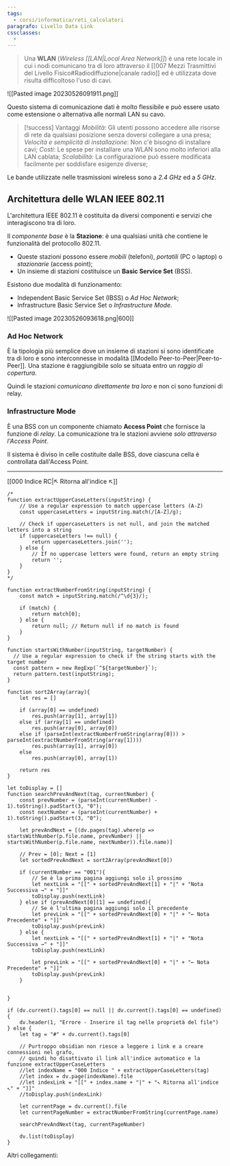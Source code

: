 ```yaml
---
tags:
  - corsi/informatica/reti_calcolatori
paragrafo: Livello Data Link
cssclasses:
  - 
---
```

> Una **WLAN** (*Wireless [[LAN|Local Area Network]]*) è una rete locale in cui i nodi comunicano tra di loro attraverso il [[007 Mezzi Trasmittivi del Livello Fisico#Radiodiffuzione|canale radio]] ed è utilizzata dove risulta difficoltoso l'uso di cavi.

![[Pasted image 20230526091911.png]]

Questo sistema di comunicazione dati è molto flessibile e può essere usato come estensione o alternativa alle normali LAN su cavo.

> [!success] Vantaggi
> *Mobilità*: Gli utenti possono accedere alle risorse di rete da qualsiasi posizione senza doversi collegare a una presa;
> *Velocità e semplicità di installazione*: Non c'è bisogno di installare cavi;
> *Costi*: Le spese per installare una WLAN sono molto inferiori alla LAN cablata;
> *Scalabilità*: La configurazione può essere modificata facilmente per soddisfare esigenze diverse;

Le bande utilizzate nelle trasmissioni wireless sono a *2.4 GHz* ed a *5 GHz*.

## Architettura delle WLAN IEEE 802.11
L'architettura IEEE 802.11 è costituita da diversi componenti e servizi che interagiscono tra di loro.

Il *componente base* è la **Stazione**: è una qualsiasi unità che contiene le funzionalità del protocollo 802.11.
- Queste stazioni possono essere *mobili* (telefoni), *portatili* (PC o laptop) o *stazionarie* (access point);
- Un insieme di stazioni costituisce un **Basic Service Set** (BSS).

Esistono due modalità di funzionamento:
- Independent Basic Service Set (IBSS) o *Ad Hoc Network*;
- Infrastructure Basic Service Set o *Infrastructure Mode*.

![[Pasted image 20230526093618.png|600]]

### Ad Hoc Network
È la tipologia più semplice dove un insieme di stazioni si sono identificate tra di loro e sono interconnesse in modalità [[Modello Peer-to-Peer|Peer-to-Peer]].
Una stazione è raggiungibile solo se situata entro un *raggio di copertura*.

Quindi le stazioni *comunicano direttamente tra loro* e non ci sono funzioni di relay.

### Infrastructure Mode
È una BSS con un componente chiamato **Access Point** che fornisce la funzione di *relay*. La comunicazione tra le stazioni avviene *solo attraverso l'Access Point*.

Il sistema è diviso in celle costituite dalle BSS, dove ciascuna cella è controllata dall'Access Point.

___
[[000 Indice RC|↖ Ritorna all'indice ↖]]
```dataviewjs
/*
function extractUpperCaseLetters(inputString) {
	// Use a regular expression to match uppercase letters (A-Z)
	const uppercaseLetters = inputString.match(/[A-Z]/g);
	
	// Check if uppercaseLetters is not null, and join the matched letters into a string
	if (uppercaseLetters !== null) {
		return uppercaseLetters.join('');
	} else {
	    // If no uppercase letters were found, return an empty string
	    return '';
	}
}
*/

function extractNumberFromString(inputString) {
	const match = inputString.match(/^\d{3}/);
	
	if (match) {
		return match[0];
	} else {
		return null; // Return null if no match is found
	}
}

function startsWithNumber(inputString, targetNumber) {
  // Use a regular expression to check if the string starts with the target number
  const pattern = new RegExp(`^${targetNumber}`);
  return pattern.test(inputString);
}

function sort2Array(array){
	let res = []
	
	if (array[0] == undefined)
		res.push(array[1], array[1])
	else if (array[1] == undefined)
		res.push(array[0], array[0])
	else if (parseInt(extractNumberFromString(array[0])) > parseInt(extractNumberFromString(array[1])))
		res.push(array[1], array[0])
	else
		res.push(array[0], array[1])
	
	return res
}

let toDisplay = []
function searchPrevAndNext(tag, currentNumber) {
	const prevNumber = (parseInt(currentNumber) - 1).toString().padStart(3, "0");
	const nextNumber = (parseInt(currentNumber) + 1).toString().padStart(3, "0");
	
	let prevAndNext = [(dv.pages(tag).where(p => startsWithNumber(p.file.name, prevNumber) || startsWithNumber(p.file.name, nextNumber)).file.name)]
	
	// Prev = [0]; Next = [1]
	let sortedPrevAndNext = sort2Array(prevAndNext[0])
	
	if (currentNumber == "001"){ 
		// Se è la prima pagina aggiungi solo il prossimo
		let nextLink = "[[" + sortedPrevAndNext[1] + "|" + "Nota Successiva →" + "]]"
		toDisplay.push(nextLink)
	} else if (prevAndNext[0][1] == undefined){
		// Se è l'ultima pagina aggiungi solo il precedente
		let prevLink = "[[" + sortedPrevAndNext[0] + "|" + "← Nota Precedente" + "]]"
		toDisplay.push(prevLink)
	} else {
		let nextLink = "[[" + sortedPrevAndNext[1] + "|" + "Nota Successiva →" + "]]"
		toDisplay.push(nextLink)
		
		let prevLink = "[[" + sortedPrevAndNext[0] + "|" + "← Nota Precedente" + "]]"
		toDisplay.push(prevLink)
	}
	
	
}

if (dv.current().tags[0] == null || dv.current().tags[0] == undefined){
	dv.header(1, "Errore - Inserire il tag nelle proprietà del file")
} else {
	let tag = "#" + dv.current().tags[0]

	// Purtroppo obsidian non riesce a leggere i link e a creare connessioni nel grafo,
	// quindi ho disattivato il link all'indice automatico e la funzione extractUpperCaseLetters
	//let indexName = "000 Indice " + extractUpperCaseLetters(tag)
	//let index = dv.page(indexName).file
	//let indexLink = "[[" + index.name + "|" + "↖ Ritorna all'indice ↖" + "]]"
	//toDisplay.push(indexLink)
	
	let currentPage = dv.current().file
	let currentPageNumber = extractNumberFromString(currentPage.name)
	
	searchPrevAndNext(tag, currentPageNumber)
	
	dv.list(toDisplay)
}
```

Altri collegamenti: 